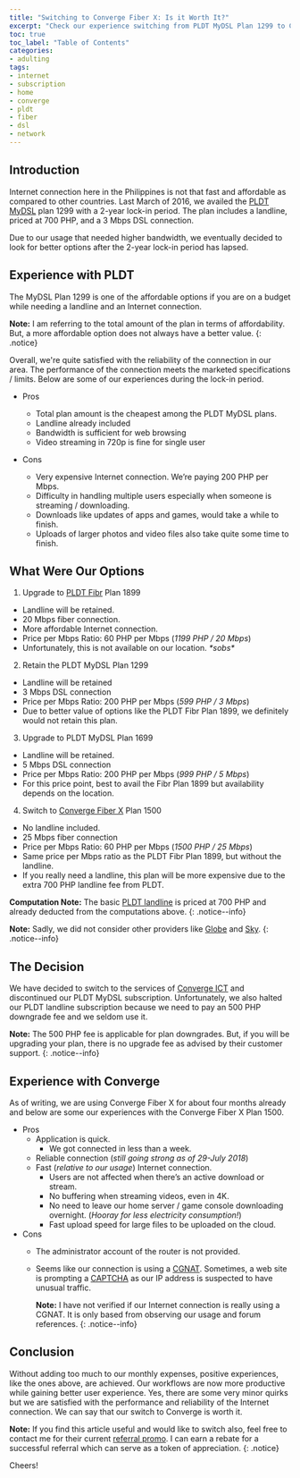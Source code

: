 ```yaml
---
title: "Switching to Converge Fiber X: Is it Worth It?"
excerpt: "Check our experience switching from PLDT MyDSL Plan 1299 to Converge Fiber X Plan 1500 and see if it is worth it."
toc: true
toc_label: "Table of Contents"
categories:
- adulting
tags:
- internet
- subscription
- home
- converge
- pldt
- fiber
- dsl
- network
---
```


## Introduction

Internet connection here in the Philippines is not that fast and affordable as compared to other countries. Last March of 2016, we availed the [PLDT MyDSL][pldt-dsl] plan 1299 with a 2-year lock-in period. The plan includes a landline, priced at 700 PHP, and a 3 Mbps DSL connection.

Due to our usage that needed higher bandwidth, we eventually decided to look for better options after the 2-year lock-in period has lapsed.

## Experience with PLDT

The MyDSL Plan 1299 is one of the affordable options if you are on a budget while needing a landline and an Internet connection.

**Note:** I am referring to the total amount of the plan in terms of affordability. But, a more affordable option does not always have a better value.
{: .notice}

Overall, we're quite satisfied with the reliability of the connection in our area. The performance of the connection meets the marketed specifications / limits. Below are some of our experiences during the lock-in period.

- Pros
  - Total plan amount is the cheapest among the PLDT MyDSL plans.
  - Landline already included
  - Bandwidth is sufficient for web browsing
  - Video streaming in 720p is fine for single user

- Cons
  - Very expensive Internet connection. We’re paying 200 PHP per Mbps.
  - Difficulty in handling multiple users especially when someone is streaming / downloading.
  - Downloads like updates of apps and games, would take a while to finish.
  - Uploads of larger photos and video files also take quite some time to finish.

## What Were Our Options

1. Upgrade to [PLDT Fibr][pldt-fibr] Plan 1899
  - Landline will be retained.
  - 20 Mbps fiber connection.
  - More affordable Internet connection.
  - Price per Mbps Ratio: 60 PHP per Mbps (*1199 PHP / 20 Mbps*)
  - Unfortunately, this is not available on our location. *\*sobs\**

2. Retain the PLDT MyDSL Plan 1299
  - Landline will be retained
  - 3 Mbps DSL connection
  - Price per Mbps Ratio: 200 PHP per Mbps (*599 PHP / 3 Mbps*)
  - Due to better value of options like the PLDT Fibr Plan 1899, we definitely would not retain this plan.

3. Upgrade to PLDT MyDSL Plan 1699
  - Landline will be retained.
  - 5 Mbps DSL connection
  - Price per Mbps Ratio: 200 PHP per Mbps (*999 PHP / 5 Mbps*)
  - For this price point, best to avail the Fibr Plan 1899 but availability depends on the location.

4. Switch to [Converge Fiber X][converge-fiberx] Plan 1500
  - No landline included.
  - 25 Mbps fiber connection
  - Price per Mbps Ratio: 60 PHP per Mbps (*1500 PHP / 25 Mbps*)
  - Same price per Mbps ratio as the PLDT Fibr Plan 1899, but without the landline.
  - If you really need a landline, this plan will be more expensive due to the extra 700 PHP landline fee from PLDT.

**Computation Note:** The basic [PLDT landline][pldt-landline] is priced at 700 PHP and already deducted from the computations above.
{: .notice--info}

**Note:** Sadly, we did not consider other providers like [Globe][globe-broadband] and [Sky][sky-onesky].
{: .notice--info}

## The Decision

We have decided to switch to the services of [Converge ICT][converge-ict] and discontinued our PLDT MyDSL subscription. Unfortunately, we also halted our PLDT landline subscription because we need to pay an 500 PHP downgrade fee and we seldom use it.

**Note:** The 500 PHP fee is applicable for plan downgrades. But, if you will be upgrading your plan, there is no upgrade fee as advised by their customer support.
{: .notice--info}

## Experience with Converge

As of writing, we are using Converge Fiber X for about four months already and below are some our experiences with the Converge Fiber X Plan 1500.

- Pros
  - Application is quick.
    - We got connected in less than a week.
  - Reliable connection (*still going strong as of 29-July 2018*)
  - Fast (*relative to our usage*) Internet connection.
    - Users are not affected when there’s an active download or stream.
    - No buffering when streaming videos, even in 4K.
    - No need to leave our home server / game console downloading overnight. (*Hooray for less electricity consumption!*)
    - Fast upload speed for large files to be uploaded on the cloud.
- Cons
  - The administrator account of the router is not provided.
  - Seems like our connection is using a [CGNAT][cgnat]. Sometimes, a web site is prompting a [CAPTCHA][captcha] as our IP address is suspected to have unusual traffic.

    **Note:** I have not verified if our Internet connection is really using a CGNAT. It is only based from observing our usage and forum references.
    {: .notice--info}

## Conclusion

Without adding too much to our monthly expenses, positive experiences, like the ones above, are achieved. Our workflows are now more productive while gaining better user experience. Yes, there are some very minor quirks but we are satisfied with the performance and reliability of the Internet connection. We can say that our switch to Converge is worth it.

**Note:**
If you find this article useful and would like to switch also, feel free to contact me for their current [referral promo][converge-promo]. I can earn a rebate for a successful referral which can serve as a token of appreciation.
{: .notice}

Cheers!

[pldt-fibr]: https://pldthome.com/fibr
[pldt-dsl]: https://pldthome.com/dsl
[pldt-landline]: https://pldthome.com/basiclandline
[converge-fiberx]: http://www.convergeict.com/fiber-x/
[captcha]: https://en.wikipedia.org/wiki/CAPTCHA
[cgnat]: https://en.wikipedia.org/wiki/Carrier-grade_NAT
[converge-ict]: http://www.convergeict.com/
[converge-promo]: http://www.convergeict.com/promos/
[globe-broadband]: http://broadband.globe.com.ph/
[sky-onesky]: http://www.mysky.com.ph/onesky